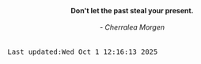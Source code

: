 
<div align="center"><b><span>Don't let the past steal your present.</span></b><br><br><i> - Cherralea Morgen</i></div>
<br><br><kbd>Last updated:Wed Oct  1 12:16:13 2025</kbd>